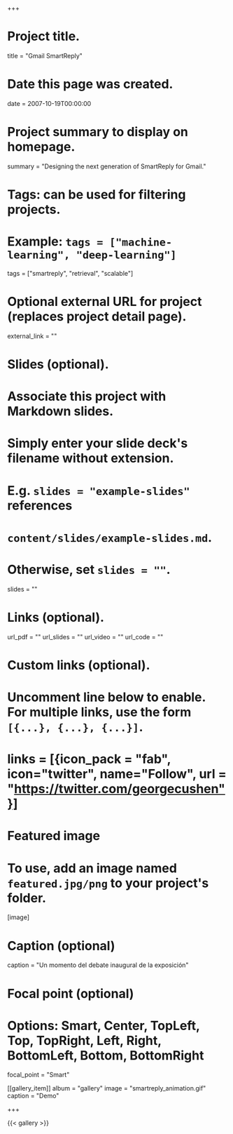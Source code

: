 +++
# Project title.
title = "Gmail SmartReply"

# Date this page was created.
date = 2007-10-19T00:00:00

# Project summary to display on homepage.
summary = "Designing the next generation of SmartReply for Gmail."

# Tags: can be used for filtering projects.
# Example: `tags = ["machine-learning", "deep-learning"]`
tags = ["smartreply", "retrieval", "scalable"]

# Optional external URL for project (replaces project detail page).
external_link = ""

# Slides (optional).
#   Associate this project with Markdown slides.
#   Simply enter your slide deck's filename without extension.
#   E.g. `slides = "example-slides"` references
#   `content/slides/example-slides.md`.
#   Otherwise, set `slides = ""`.
slides = ""

# Links (optional).
url_pdf = ""
url_slides = ""
url_video = ""
url_code = ""

# Custom links (optional).
#   Uncomment line below to enable. For multiple links, use the form `[{...}, {...}, {...}]`.
# links = [{icon_pack = "fab", icon="twitter", name="Follow", url = "https://twitter.com/georgecushen"}]

# Featured image
# To use, add an image named `featured.jpg/png` to your project's folder.
[image]
  # Caption (optional)
  caption = "Un momento del debate inaugural de la exposición"

  # Focal point (optional)
  # Options: Smart, Center, TopLeft, Top, TopRight, Left, Right, BottomLeft, Bottom, BottomRight
  focal_point = "Smart"

[[gallery_item]]
album = "gallery"
image = "smartreply_animation.gif"
caption = "Demo"



+++


{{< gallery >}}
